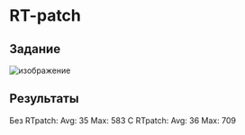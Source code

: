 # RT-patch
## Задание
![изображение](https://github.com/user-attachments/assets/86c57994-1620-4677-983a-defca3293c97)
## Результаты
Без RTpatch:
Avg: 35 Max: 583
С RTpatch:
Avg: 36 Max: 709
